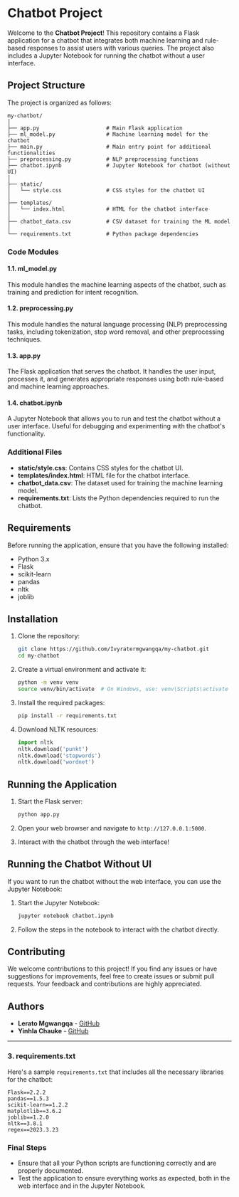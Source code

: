 # Chatbot Project

Welcome to the **Chatbot Project**! This repository contains a Flask application for a chatbot that integrates both machine learning and rule-based responses to assist users with various queries. The project also includes a Jupyter Notebook for running the chatbot without a user interface.

## Project Structure

The project is organized as follows:

```
my-chatbot/
│
├── app.py                     # Main Flask application
├── ml_model.py                # Machine learning model for the chatbot
├── main.py                    # Main entry point for additional functionalities
├── preprocessing.py           # NLP preprocessing functions
├── chatbot.ipynb              # Jupyter Notebook for chatbot (without UI)
│
├── static/
│   └── style.css              # CSS styles for the chatbot UI
│
├── templates/
│   └── index.html             # HTML for the chatbot interface
│
├── chatbot_data.csv           # CSV dataset for training the ML model
│
└── requirements.txt           # Python package dependencies
```

### Code Modules

#### **1.1. ml_model.py**

This module handles the machine learning aspects of the chatbot, such as training and prediction for intent recognition.

#### **1.2. preprocessing.py**

This module handles the natural language processing (NLP) preprocessing tasks, including tokenization, stop word removal, and other preprocessing techniques.

#### **1.3. app.py**

The Flask application that serves the chatbot. It handles the user input, processes it, and generates appropriate responses using both rule-based and machine learning approaches.

#### **1.4. chatbot.ipynb**

A Jupyter Notebook that allows you to run and test the chatbot without a user interface. Useful for debugging and experimenting with the chatbot's functionality.

### Additional Files

- **static/style.css**: Contains CSS styles for the chatbot UI.
- **templates/index.html**: HTML file for the chatbot interface.
- **chatbot_data.csv**: The dataset used for training the machine learning model.
- **requirements.txt**: Lists the Python dependencies required to run the chatbot.

## Requirements

Before running the application, ensure that you have the following installed:

- Python 3.x
- Flask
- scikit-learn
- pandas
- nltk
- joblib

## Installation

1. Clone the repository:

   ```bash
   git clone https://github.com/Ivyratermgwangqa/my-chatbot.git
   cd my-chatbot
   ```

2. Create a virtual environment and activate it:

   ```bash
   python -m venv venv
   source venv/bin/activate  # On Windows, use: venv\Scripts\activate
   ```

3. Install the required packages:

   ```bash
   pip install -r requirements.txt
   ```

4. Download NLTK resources:

   ```python
   import nltk
   nltk.download('punkt')
   nltk.download('stopwords')
   nltk.download('wordnet')
   ```

## Running the Application

1. Start the Flask server:

   ```bash
   python app.py
   ```

2. Open your web browser and navigate to `http://127.0.0.1:5000`.

3. Interact with the chatbot through the web interface!

## Running the Chatbot Without UI

If you want to run the chatbot without the web interface, you can use the Jupyter Notebook:

1. Start the Jupyter Notebook:

   ```bash
   jupyter notebook chatbot.ipynb
   ```

2. Follow the steps in the notebook to interact with the chatbot directly.

## Contributing

We welcome contributions to this project! If you find any issues or have suggestions for improvements, feel free to create issues or submit pull requests. Your feedback and contributions are highly appreciated.

## Authors

- **Lerato Mgwangqa** - [GitHub](https://github.com/Ivyratermgwangqa)
- **Yinhla Chauke** - [GitHub](https://github.com/Yinhla-Chauke)

---

### 3. requirements.txt

Here's a sample `requirements.txt` that includes all the necessary libraries for the chatbot:

```
Flask==2.2.2
pandas==1.5.3
scikit-learn==1.2.2
matplotlib==3.6.2
joblib==1.2.0
nltk==3.8.1
regex==2023.3.23
```

### Final Steps

- Ensure that all your Python scripts are functioning correctly and are properly documented.
- Test the application to ensure everything works as expected, both in the web interface and in the Jupyter Notebook.